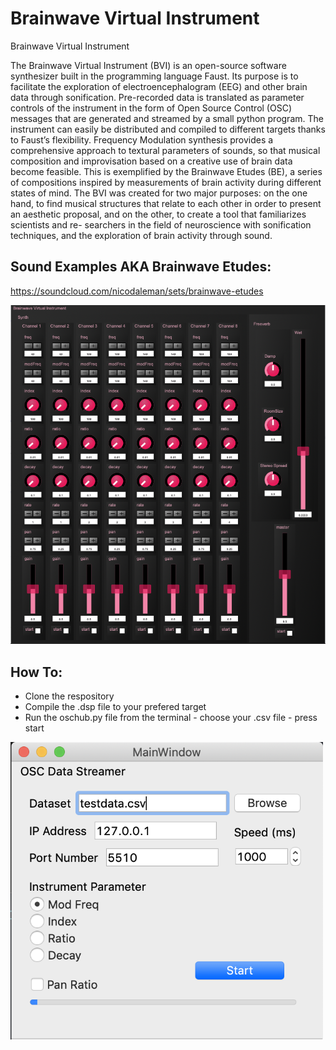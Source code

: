# Brainwave Virtual Instrument
Brainwave Virtual Instrument


The Brainwave Virtual Instrument (BVI) is an open-source software synthesizer built in the programming language Faust. Its purpose is to facilitate the exploration of electroencephalogram (EEG) and other brain data through sonification. Pre-recorded data is translated as parameter controls of the instrument in the form of Open Source Control (OSC) messages that are generated and streamed by a small python program. The instrument can easily be distributed and compiled to different targets thanks to Faust’s flexibility. Frequency Modulation synthesis provides a comprehensive approach to textural parameters of sounds, so that musical composition and improvisation based on a creative use of brain data become feasible. This is exemplified by the Brainwave Etudes (BE), a series of compositions inspired by measurements of brain activity during different states of mind. The BVI was created for two major purposes: on the one hand, to find musical structures that relate to each other in order to present an aesthetic proposal, and on the other, to create a tool that familiarizes scientists and re- searchers in the field of neuroscience with sonification techniques, and the exploration of brain activity through sound.


## Sound Examples AKA Brainwave Etudes:

https://soundcloud.com/nicodaleman/sets/brainwave-etudes

<img src = "BVIGUI.png" width= "1000">

## How To:

- Clone the respository
- Compile the .dsp file to your prefered target
- Run the oschub.py file from the terminal
      - choose your .csv file
      - press start

<img src = "OSCGUI.png" width= "500">
